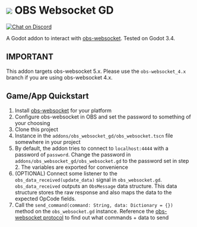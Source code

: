 # ![](obs_godot_icon.png) OBS Websocket GD

[![Chat on Discord](https://img.shields.io/discord/853476898071117865?label=chat&logo=discord)](https://discord.gg/6mcdWWBkrr)

A Godot addon to interact with [obs-websocket](https://github.com/Palakis/obs-websocket). Tested on Godot 3.4.

## IMPORTANT
This addon targets obs-websocket 5.x. Please use the `obs-websocket_4.x` branch if you are using obs-websocket 4.x.

## Game/App Quickstart
1. Install [obs-websocket](https://github.com/Palakis/obs-websocket) for your platform
2. Configure obs-websocket in OBS and set the password to something of your choosing
3. Clone this project
4. Instance in the `addons/obs_websocket_gd/obs_websocket.tscn` file somewhere in your project
5. By default, the addon tries to connect to `localhost:4444` with a password of `password`. Change the password in `addons/obs_websocket_gd/obs_websocket.gd` to the password set in step 2. The variables are exported for convenience
6. (OPTIONAL) Connect some listener to the `obs_data_received(update_data)` signal in `obs_websocket.gd`. `obs_data_received` outputs an `ObsMessage` data structure. This data structure stores the raw response and also maps the data to the expected OpCode fields.
7. Call the `send_command(command: String, data: Dictionary = {})` method on the `obs_websocket.gd` instance. Reference the [obs-websocket protocol](https://github.com/obsproject/obs-websocket/blob/master/docs/generated/protocol.md) to find out what commands + data to send

